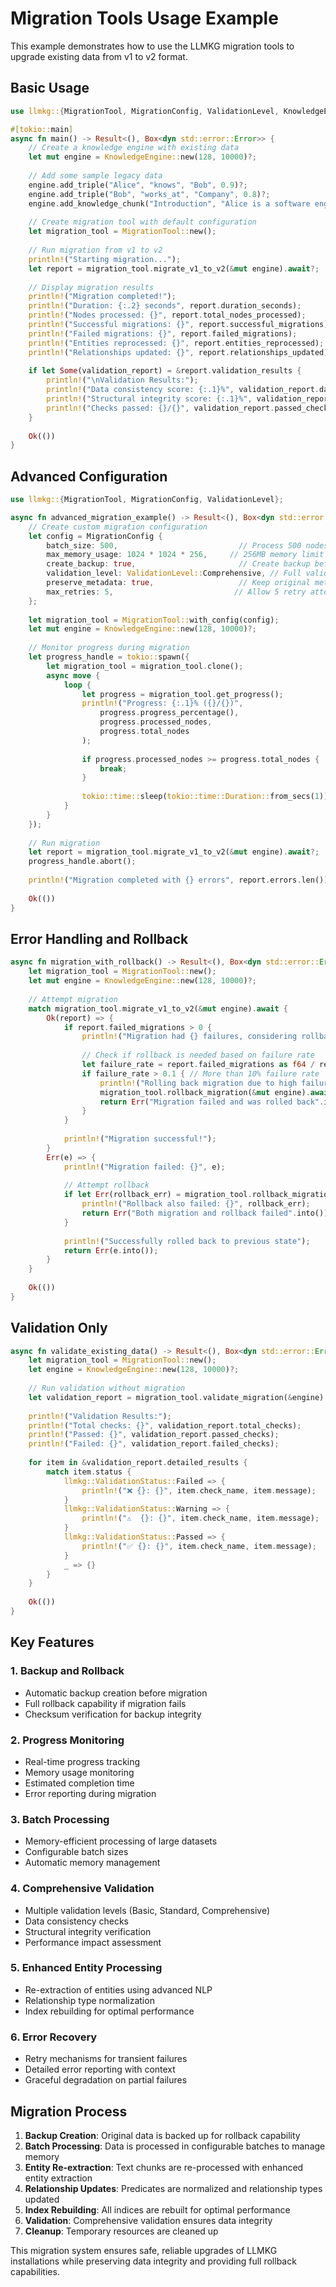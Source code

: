 # Migration Tools Usage Example

This example demonstrates how to use the LLMKG migration tools to upgrade existing data from v1 to v2 format.

## Basic Usage

```rust
use llmkg::{MigrationTool, MigrationConfig, ValidationLevel, KnowledgeEngine};

#[tokio::main]
async fn main() -> Result<(), Box<dyn std::error::Error>> {
    // Create a knowledge engine with existing data
    let mut engine = KnowledgeEngine::new(128, 10000)?;
    
    // Add some sample legacy data
    engine.add_triple("Alice", "knows", "Bob", 0.9)?;
    engine.add_triple("Bob", "works_at", "Company", 0.8)?;
    engine.add_knowledge_chunk("Introduction", "Alice is a software engineer who knows Bob.", None, None)?;
    
    // Create migration tool with default configuration
    let migration_tool = MigrationTool::new();
    
    // Run migration from v1 to v2
    println!("Starting migration...");
    let report = migration_tool.migrate_v1_to_v2(&mut engine).await?;
    
    // Display migration results
    println!("Migration completed!");
    println!("Duration: {:.2} seconds", report.duration_seconds);
    println!("Nodes processed: {}", report.total_nodes_processed);
    println!("Successful migrations: {}", report.successful_migrations);
    println!("Failed migrations: {}", report.failed_migrations);
    println!("Entities reprocessed: {}", report.entities_reprocessed);
    println!("Relationships updated: {}", report.relationships_updated);
    
    if let Some(validation_report) = &report.validation_results {
        println!("\nValidation Results:");
        println!("Data consistency score: {:.1}%", validation_report.data_consistency_score);
        println!("Structural integrity score: {:.1}%", validation_report.structural_integrity_score);
        println!("Checks passed: {}/{}", validation_report.passed_checks, validation_report.total_checks);
    }
    
    Ok(())
}
```

## Advanced Configuration

```rust
use llmkg::{MigrationTool, MigrationConfig, ValidationLevel};

async fn advanced_migration_example() -> Result<(), Box<dyn std::error::Error>> {
    // Create custom migration configuration
    let config = MigrationConfig {
        batch_size: 500,                           // Process 500 nodes at a time
        max_memory_usage: 1024 * 1024 * 256,     // 256MB memory limit
        create_backup: true,                       // Create backup before migration
        validation_level: ValidationLevel::Comprehensive, // Full validation
        preserve_metadata: true,                   // Keep original metadata
        max_retries: 5,                           // Allow 5 retry attempts
    };
    
    let migration_tool = MigrationTool::with_config(config);
    let mut engine = KnowledgeEngine::new(128, 10000)?;
    
    // Monitor progress during migration
    let progress_handle = tokio::spawn({
        let migration_tool = migration_tool.clone();
        async move {
            loop {
                let progress = migration_tool.get_progress();
                println!("Progress: {:.1}% ({}/{})", 
                    progress.progress_percentage(),
                    progress.processed_nodes,
                    progress.total_nodes
                );
                
                if progress.processed_nodes >= progress.total_nodes {
                    break;
                }
                
                tokio::time::sleep(tokio::time::Duration::from_secs(1)).await;
            }
        }
    });
    
    // Run migration
    let report = migration_tool.migrate_v1_to_v2(&mut engine).await?;
    progress_handle.abort();
    
    println!("Migration completed with {} errors", report.errors.len());
    
    Ok(())
}
```

## Error Handling and Rollback

```rust
async fn migration_with_rollback() -> Result<(), Box<dyn std::error::Error>> {
    let migration_tool = MigrationTool::new();
    let mut engine = KnowledgeEngine::new(128, 10000)?;
    
    // Attempt migration
    match migration_tool.migrate_v1_to_v2(&mut engine).await {
        Ok(report) => {
            if report.failed_migrations > 0 {
                println!("Migration had {} failures, considering rollback", report.failed_migrations);
                
                // Check if rollback is needed based on failure rate
                let failure_rate = report.failed_migrations as f64 / report.total_nodes_processed as f64;
                if failure_rate > 0.1 { // More than 10% failure rate
                    println!("Rolling back migration due to high failure rate");
                    migration_tool.rollback_migration(&mut engine).await?;
                    return Err("Migration failed and was rolled back".into());
                }
            }
            
            println!("Migration successful!");
        }
        Err(e) => {
            println!("Migration failed: {}", e);
            
            // Attempt rollback
            if let Err(rollback_err) = migration_tool.rollback_migration(&mut engine).await {
                println!("Rollback also failed: {}", rollback_err);
                return Err("Both migration and rollback failed".into());
            }
            
            println!("Successfully rolled back to previous state");
            return Err(e.into());
        }
    }
    
    Ok(())
}
```

## Validation Only

```rust
async fn validate_existing_data() -> Result<(), Box<dyn std::error::Error>> {
    let migration_tool = MigrationTool::new();
    let engine = KnowledgeEngine::new(128, 10000)?;
    
    // Run validation without migration
    let validation_report = migration_tool.validate_migration(&engine).await?;
    
    println!("Validation Results:");
    println!("Total checks: {}", validation_report.total_checks);
    println!("Passed: {}", validation_report.passed_checks);
    println!("Failed: {}", validation_report.failed_checks);
    
    for item in &validation_report.detailed_results {
        match item.status {
            llmkg::ValidationStatus::Failed => {
                println!("❌ {}: {}", item.check_name, item.message);
            }
            llmkg::ValidationStatus::Warning => {
                println!("⚠️  {}: {}", item.check_name, item.message);
            }
            llmkg::ValidationStatus::Passed => {
                println!("✅ {}: {}", item.check_name, item.message);
            }
            _ => {}
        }
    }
    
    Ok(())
}
```

## Key Features

### 1. **Backup and Rollback**
- Automatic backup creation before migration
- Full rollback capability if migration fails
- Checksum verification for backup integrity

### 2. **Progress Monitoring**
- Real-time progress tracking
- Memory usage monitoring
- Estimated completion time
- Error reporting during migration

### 3. **Batch Processing**
- Memory-efficient processing of large datasets
- Configurable batch sizes
- Automatic memory management

### 4. **Comprehensive Validation**
- Multiple validation levels (Basic, Standard, Comprehensive)
- Data consistency checks
- Structural integrity verification
- Performance impact assessment

### 5. **Enhanced Entity Processing**
- Re-extraction of entities using advanced NLP
- Relationship type normalization
- Index rebuilding for optimal performance

### 6. **Error Recovery**
- Retry mechanisms for transient failures
- Detailed error reporting with context
- Graceful degradation on partial failures

## Migration Process

1. **Backup Creation**: Original data is backed up for rollback capability
2. **Batch Processing**: Data is processed in configurable batches to manage memory
3. **Entity Re-extraction**: Text chunks are re-processed with enhanced entity extraction
4. **Relationship Updates**: Predicates are normalized and relationship types updated
5. **Index Rebuilding**: All indices are rebuilt for optimal performance
6. **Validation**: Comprehensive validation ensures data integrity
7. **Cleanup**: Temporary resources are cleaned up

This migration system ensures safe, reliable upgrades of LLMKG installations while preserving data integrity and providing full rollback capabilities.